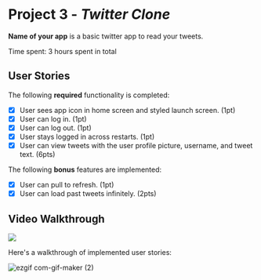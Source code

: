# Project 3 - *Twitter Clone*

**Name of your app** is a basic twitter app to read your tweets.

Time spent: 3 hours spent in total

## User Stories

The following **required** functionality is completed:

- [x] User sees app icon in home screen and styled launch screen. (1pt)
- [x] User can log in. (1pt)
- [x] User can log out. (1pt)
- [x] User stays logged in across restarts. (1pt)
- [x] User can view tweets with the user profile picture, username, and tweet text. (6pts)

The following **bonus** features are implemented:

- [x] User can pull to refresh. (1pt)
- [x] User can load past tweets infinitely. (2pts)

## Video Walkthrough


![](https://i.imgur.com/6LksXga.gif)


Here's a walkthrough of implemented user stories:

![ezgif com-gif-maker (2)](https://user-images.githubusercontent.com/72002539/155365211-5d2eb728-1b1c-4fdc-8433-d9e3377f0940.gif)

